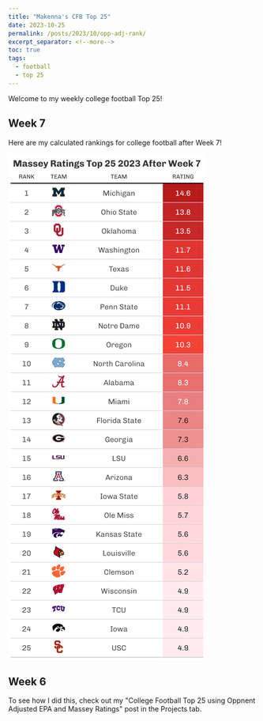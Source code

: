 ```yaml
---
title: "Makenna's CFB Top 25"
date: 2023-10-25
permalink: /posts/2023/10/opp-adj-rank/
excerpt_separator: <!--more-->
toc: true
tags:
  - football
  - top 25
---
```


Welcome to my weekly college football Top 25!
<!--more-->
## Week 7

Here are my calculated rankings for college football after Week 7! 


![](top_25_week7.png)

## Week 6


To see how I did this, check out my "College Football Top 25 using Oppnent Adjusted EPA and Massey Ratings" post in the Projects tab. 
